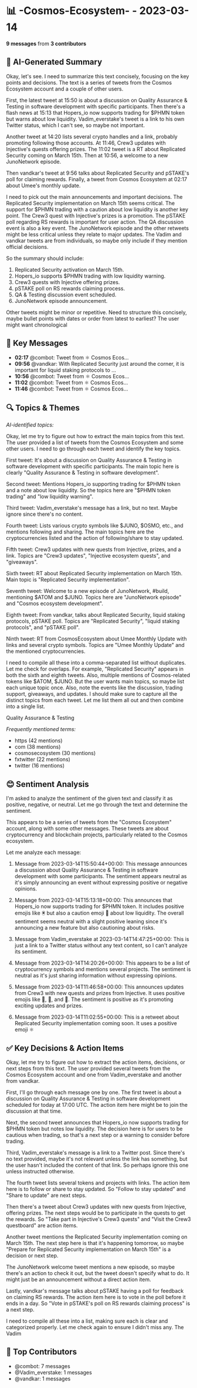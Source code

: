 # 📊 -Cosmos-Ecosystem- - 2023-03-14
**9 messages** from **3 contributors**

## 📝 AI-Generated Summary
<think>
Okay, let's see. I need to summarize this text concisely, focusing on the key points and decisions. The text is a series of tweets from the Cosmos Ecosystem account and a couple of other users. 

First, the latest tweet at 15:50 is about a discussion on Quality Assurance & Testing in software development with specific participants. Then there's a flash news at 15:13 that Hopers_io now supports trading for $PHMN token but warns about low liquidity. Vadim_everstake's tweet is a link to his own Twitter status, which I can't see, so maybe not important. 

Another tweet at 14:20 lists several crypto handles and a link, probably promoting following those accounts. At 11:46, Crew3 updates with Injective's quests offering prizes. The 11:02 tweet is a RT about Replicated Security coming on March 15th. Then at 10:56, a welcome to a new JunoNetwork episode.

Then vandkar's tweet at 9:56 talks about Replicated Security and pSTAKE's poll for claiming rewards. Finally, a tweet from Cosmos Ecosystem at 02:17 about Umee's monthly update.

I need to pick out the main announcements and important decisions. The Replicated Security implementation on March 15th seems critical. The support for $PHMN trading with a caution about low liquidity is another key point. The Crew3 quest with Injective's prizes is a promotion. The pSTAKE poll regarding RS rewards is important for user action. The QA discussion event is also a key event. The JunoNetwork episode and the other retweets might be less critical unless they relate to major updates. The Vadim and vandkar tweets are from individuals, so maybe only include if they mention official decisions. 

So the summary should include:

1. Replicated Security activation on March 15th.
2. Hopers_io supports $PHMN trading with low liquidity warning.
3. Crew3 quests with Injective offering prizes.
4. pSTAKE poll on RS rewards claiming process.
5. QA & Testing discussion event scheduled.
6. JunoNetwork episode announcement.

Other tweets might be minor or repetitive. Need to structure this concisely, maybe bullet points with dates or order from latest to earliest? The user might want chronological

## 💬 Key Messages
- **02:17** @combot: [‌‌‌‌‎⁠](https://twitter.com/CosmosEcosystem/status/1635465235606929408)Tweet from ⚛️ Cosmos Ecos...
- **09:56** @vandkar: With Replicated Security just around the corner, it is important for liquid staking protocols to ...
- **10:56** @combot: [‌‌‌‌‎⁠](https://twitter.com/CosmosEcosystem/status/1635595676229971968)Tweet from ⚛️ Cosmos Ecos...
- **11:02** @combot: [‌‌‌‌‎⁠](https://twitter.com/CosmosEcosystem/status/1635597347450408960)Tweet from ⚛️ Cosmos Ecos...
- **11:46** @combot: [‌‌‌‌‎⁠](https://twitter.com/CosmosEcosystem/status/1635608431154323458)Tweet from ⚛️ Cosmos Ecos...

## 🔍 Topics & Themes
*AI-identified topics:*
> <think>
Okay, let me try to figure out how to extract the main topics from this text. The user provided a list of tweets from the Cosmos Ecosystem and some other users. I need to go through each tweet and identify the key topics.

First tweet: It's about a discussion on Quality Assurance & Testing in software development with specific participants. The main topic here is clearly "Quality Assurance & Testing in software development".

Second tweet: Mentions Hopers_io supporting trading for $PHMN token and a note about low liquidity. So the topics here are "$PHMN token trading" and "low liquidity warning".

Third tweet: Vadim_everstake's message has a link, but no text. Maybe ignore since there's no content.

Fourth tweet: Lists various crypto symbols like $JUNO, $OSMO, etc., and mentions following and sharing. The main topics here are the cryptocurrencies listed and the action of following/share to stay updated.

Fifth tweet: Crew3 updates with new quests from Injective, prizes, and a link. Topics are "Crew3 updates", "Injective ecosystem quests", and "giveaways".

Sixth tweet: RT about Replicated Security implementation on March 15th. Main topic is "Replicated Security implementation".

Seventh tweet: Welcome to a new episode of JunoNetwork, #build, mentioning $ATOM and $JUNO. Topics here are "JunoNetwork episode" and "Cosmos ecosystem development".

Eighth tweet: From vandkar, talks about Replicated Security, liquid staking protocols, pSTAKE poll. Topics are "Replicated Security", "liquid staking protocols", and "pSTAKE poll".

Ninth tweet: RT from CosmosEcosystem about Umee Monthly Update with links and several crypto symbols. Topics are "Umee Monthly Update" and the mentioned cryptocurrencies.

I need to compile all these into a comma-separated list without duplicates. Let me check for overlaps. For example, "Replicated Security" appears in both the sixth and eighth tweets. Also, multiple mentions of Cosmos-related tokens like $ATOM, $JUNO. But the user wants main topics, so maybe list each unique topic once. Also, note the events like the discussion, trading support, giveaways, and updates. I should make sure to capture all the distinct topics from each tweet. Let me list them all out and then combine into a single list.
</think>

Quality Assurance & Testing

*Frequently mentioned terms:*
- https (42 mentions)
- com (38 mentions)
- cosmosecosystem (30 mentions)
- fxtwitter (22 mentions)
- twitter (16 mentions)

## 😊 Sentiment Analysis
<think>
I'm asked to analyze the sentiment of the given text and classify it as positive, negative, or neutral. Let me go through the text and determine the sentiment.

This appears to be a series of tweets from the "Cosmos Ecosystem" account, along with some other messages. These tweets are about cryptocurrency and blockchain projects, particularly related to the Cosmos ecosystem.

Let me analyze each message:

1. Message from 2023-03-14T15:50:44+00:00:
   This message announces a discussion about Quality Assurance & Testing in software development with some participants.
   The sentiment appears neutral as it's simply announcing an event without expressing positive or negative opinions.

2. Message from 2023-03-14T15:13:18+00:00:
   This announces that Hopers_io now supports trading for $PHMN token.
   It includes positive emojis like 🖲️ but also a caution emoji 🚨 about low liquidity.
   The overall sentiment seems neutral with a slight positive leaning since it's announcing a new feature but also cautioning about risks.

3. Message from Vadim_everstake at 2023-03-14T14:47:25+00:00:
   This is just a link to a Twitter status without any text content, so I can't analyze its sentiment.

4. Message from 2023-03-14T14:20:26+00:00:
   This appears to be a list of cryptocurrency symbols and mentions several projects.
   The sentiment is neutral as it's just sharing information without expressing opinions.

5. Message from 2023-03-14T11:46:58+00:00:
   This announces updates from Crew3 with new quests and prizes from Injective.
   It uses positive emojis like 🚀, 🤑, and 🎁.
   The sentiment is positive as it's promoting exciting updates and prizes.

6. Message from 2023-03-14T11:02:55+00:00:
   This is a retweet about Replicated Security implementation coming soon.
   It uses a positive emoji ⚛️

## ✅ Key Decisions & Action Items
<think>
Okay, let me try to figure out how to extract the action items, decisions, or next steps from this text. The user provided several tweets from the Cosmos Ecosystem account and one from Vadim_everstake and another from vandkar. 

First, I'll go through each message one by one. The first tweet is about a discussion on Quality Assurance & Testing in software development scheduled for today at 17:00 UTC. The action item here might be to join the discussion at that time.

Next, the second tweet announces that Hopers_io now supports trading for $PHMN token but notes low liquidity. The decision here is for users to be cautious when trading, so that's a next step or a warning to consider before trading.

Third, Vadim_everstake's message is a link to a Twitter post. Since there's no text provided, maybe it's not relevant unless the link has something, but the user hasn't included the content of that link. So perhaps ignore this one unless instructed otherwise.

The fourth tweet lists several tokens and projects with links. The action item here is to follow or share to stay updated. So "Follow to stay updated" and "Share to update" are next steps.

Then there's a tweet about Crew3 updates with new quests from Injective, offering prizes. The next steps would be to participate in the quests to get the rewards. So "Take part in Injective's Crew3 quests" and "Visit the Crew3 questboard" are action items.

Another tweet mentions the Replicated Security implementation coming on March 15th. The next step here is that it's happening tomorrow, so maybe "Prepare for Replicated Security implementation on March 15th" is a decision or next step.

The JunoNetwork welcome tweet mentions a new episode, so maybe there's an action to check it out, but the tweet doesn't specify what to do. It might just be an announcement without a direct action item.

Lastly, vandkar's message talks about pSTAKE having a poll for feedback on claiming RS rewards. The action item here is to vote in the poll before it ends in a day. So "Vote in pSTAKE's poll on RS rewards claiming process" is a next step.

I need to compile all these into a list, making sure each is clear and categorized properly. Let me check again to ensure I didn't miss any. The Vadim

## 👥 Top Contributors
- @combot: 7 messages
- @Vadim_everstake: 1 messages
- @vandkar: 1 messages